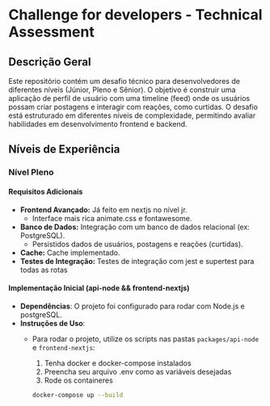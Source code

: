 # Challenge for developers - Technical Assessment

## Descrição Geral

Este repositório contém um desafio técnico para desenvolvedores de diferentes níveis (Júnior, Pleno e Sênior). O objetivo é construir uma aplicação de perfil de usuário com uma timeline (feed) onde os usuários possam criar postagens e interagir com reações, como curtidas. O desafio está estruturado em diferentes níveis de complexidade, permitindo avaliar habilidades em desenvolvimento frontend e backend.

## Níveis de Experiência

### Nível Pleno

#### Requisitos Adicionais
- **Frontend Avançado:** Já feito em nextjs no nível jr.
  - Interface mais rica animate.css e fontawesome.
- **Banco de Dados:** Integração com um banco de dados relacional (ex: PostgreSQL).
  - Persistidos dados de usuários, postagens e reações (curtidas).
- **Cache:** Cache implementado.
- **Testes de Integração:** Testes de integração com jest e supertest para todas as rotas

#### Implementação Inicial (api-node && frontend-nextjs)
- **Dependências**: O projeto foi configurado para rodar com Node.js e postgreSQL.
- **Instruções de Uso**: 
  - Para rodar o projeto, utilize os scripts nas pastas `packages/api-node` e `frontend-nextjs`:
    1. Tenha docker e docker-compose instalados
    2. Preencha seu arquivo .env como as variáveis desejadas
    3. Rode os containeres

    ```bash
    docker-compose up --build
    ```


